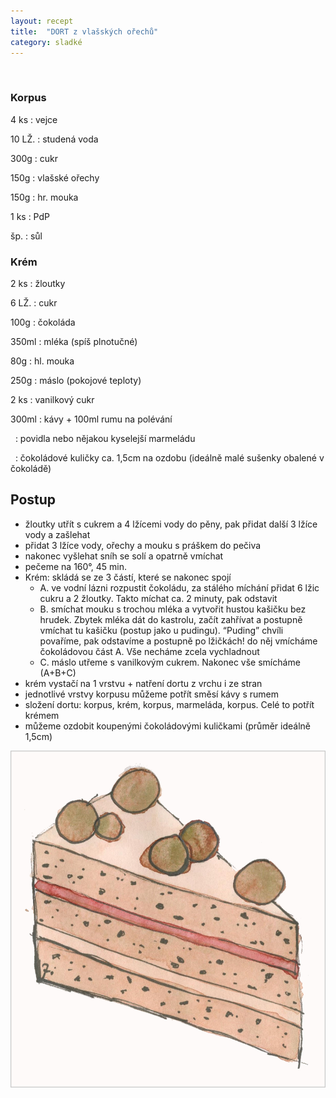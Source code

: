 ```yaml
---
layout: recept
title:  "DORT z vlašských ořechů"
category: sladké
---
```


<br>

<div class="ingredience" markdown="1">

### Korpus

4 ks
: vejce

10 LŽ.
: studená voda

300g
: cukr

150g
: vlašské ořechy

150g
: hr. mouka

1 ks
: PdP

šp.
: sůl

### Krém
2 ks
: žloutky

6 LŽ.
: cukr

100g
: čokoláda

350ml
: mléka (spíš plnotučné)

80g
: hl. mouka

250g
: máslo (pokojové teploty)

2 ks
: vanilkový cukr

300ml
: kávy + 100ml rumu na polévání

&nbsp;
: povidla nebo nějakou kyselejší marmeládu

&nbsp;
: čokoládové kuličky ca. 1,5cm na ozdobu (ideálně malé sušenky obalené v čokoládě)

</div>

## Postup

<div class="postup" markdown="1">

- žloutky utřít s cukrem a 4 lžícemi vody do pěny, pak přidat další 3 lžíce vody a zašlehat
- přidat 3 lžíce vody, ořechy a mouku s práškem do pečiva
- nakonec vyšlehat sníh se solí a opatrně vmíchat
- pečeme na 160°, 45 min. 
- Krém: skládá se ze 3 částí, které se nakonec spojí
  * A. ve vodní lázni rozpustit čokoládu, za stálého míchání přidat 6 lžic cukru a 2 žloutky. Takto míchat ca. 2 minuty, pak odstavit
  * B. smíchat mouku s trochou mléka a vytvořit hustou kašičku bez hrudek. Zbytek mléka dát do kastrolu, začít zahřívat a postupně vmíchat tu kašičku (postup jako u pudingu). “Puding” chvíli povaříme, pak odstavíme a postupně po lžičkách! do něj vmícháme čokoládovou část A. Vše necháme zcela vychladnout
  * C. máslo utřeme s vanilkovým cukrem. Nakonec vše smícháme (A+B+C)
- krém vystačí na 1 vrstvu + natření dortu z vrchu i ze stran
- jednotlivé vrstvy korpusu můžeme potřít směsí kávy s rumem
- složení dortu: korpus, krém, korpus, marmeláda, korpus. Celé to potřít krémem
- můžeme ozdobit koupenými čokoládovými kuličkami (průměr ideálně 1,5cm)

</div>

![Dort s vlašskými ořechy](/img/dort_vlasske_orechy.jpg)
